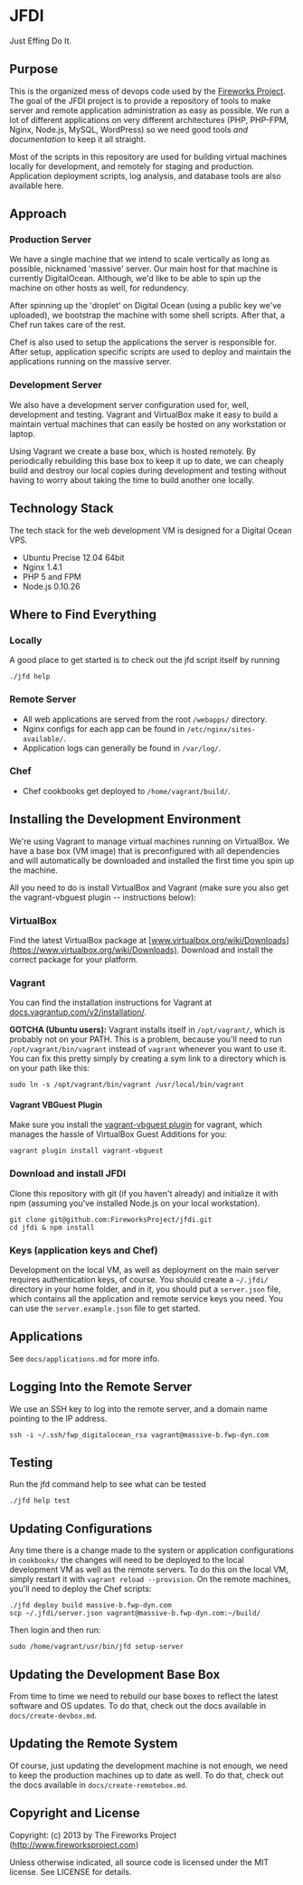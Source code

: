 JFDI
====
Just Effing Do It.

Purpose
-------
This is the organized mess of devops code used by the [Fireworks
Project](http://www.fireworksproject.com).  The goal of the JFDI project is to
provide a repository of tools to make server and remote application
administration as easy as possible. We run a lot of different applications on
very different architectures (PHP, PHP-FPM, Nginx, Node.js, MySQL, WordPress)
so we need good tools *and documentation* to keep it all straight.

Most of the scripts in this repository are used for building virtual machines
locally for development, and remotely for staging and production. Application
deployment scripts, log analysis, and database tools are also available here.

Approach
--------
### Production Server
We have a single machine that we intend to scale vertically as long as
possible, nicknamed 'massive' server. Our main host for that machine is
currently DigitalOcean. Although, we'd like to be able to spin up the machine
on other hosts as well, for redundency.

After spinning up the 'droplet' on Digital Ocean (using a public key we've
uploaded), we bootstrap the machine with some shell scripts. After that, a Chef
run takes care of the rest.

Chef is also used to setup the applications the server is responsible for.
After setup, application specific scripts are used to deploy and maintain the
applications running on the massive server.

### Development Server
We also have a development server configuration used for, well, development and
testing.  Vagrant and VirtualBox make it easy to build a maintain vertual
machines that can easily be hosted on any workstation or laptop.

Using Vagrant we create a base box, which is hosted remotely. By periodically
rebuilding this base box to keep it up to date, we can cheaply build and
destroy our local copies during development and testing without having to worry
about taking the time to build another one locally.


Technology Stack
----------------
The tech stack for the web development VM is designed for a Digital Ocean VPS.

* Ubuntu Precise 12.04 64bit
* Nginx 1.4.1
* PHP 5 and FPM
* Node.js 0.10.26


Where to Find Everything
------------------------
### Locally
A good place to get started is to check out the jfd script itself by running

	./jfd help

### Remote Server
* All web applications are served from the root `/webapps/` directory.
* Nginx configs for each app can be found in `/etc/nginx/sites-available/`.
* Application logs can generally be found in `/var/log/`.

### Chef
* Chef cookbooks get deployed to `/home/vagrant/build/`.


Installing the Development Environment
--------------------------------------
We're using Vagrant to manage virtual machines running on VirtualBox. We have a
base box (VM image) that is preconfigured with all dependencies and will
automatically be downloaded and installed the first time you spin up the
machine.

All you need to do is install VirtualBox and Vagrant (make sure you also get
the vagrant-vbguest plugin -- instructions below):

### VirtualBox
Find the latest VirtualBox package at
[www.virtualbox.org/wiki/Downloads](https://www.virtualbox.org/wiki/Downloads).
Download and install the correct package for your platform.

### Vagrant
You can find the installation instructions for Vagrant at
[docs.vagrantup.com/v2/installation/](http://docs.vagrantup.com/v2/installation/index.html).

__GOTCHA (Ubuntu users):__ Vagrant installs itself in `/opt/vagrant/`, which is probably
not on your PATH. This is a problem, because you'll need to run
`/opt/vagrant/bin/vagrant` instead of `vagrant` whenever you want to use it.
You can fix this pretty simply by creating a sym link to a directory which is
on your path like this:

	sudo ln -s /opt/vagrant/bin/vagrant /usr/local/bin/vagrant

#### Vagrant VBGuest Plugin
Make sure you install the [vagrant-vbguest
plugin](https://github.com/dotless-de/vagrant-vbguest) for vagrant, which
manages the hassle of VirtualBox Guest Additions for you:

	vagrant plugin install vagrant-vbguest

### Download and install JFDI
Clone this repository with git (if you haven't already) and initialize it with
npm (assuming you've installed Node.js on your local workstation).

	git clone git@github.com:FireworksProject/jfdi.git
	cd jfdi & npm install

### Keys (application keys and Chef)
Development on the local VM, as well as deployment on the main server requires
authentication keys, of course. You should create a `~/.jfdi/` directory in
your home folder, and in it, you should put a `server.json` file, which
contains all the application and remote service keys you need. You can use the
`server.example.json` file to get started.


Applications
------------
See `docs/applications.md` for more info.


Logging Into the Remote Server
------------------------------
We use an SSH key to log into the remote server, and a domain name pointing to
the IP address.

	ssh -i ~/.ssh/fwp_digitalocean_rsa vagrant@massive-b.fwp-dyn.com


Testing
-------
Run the jfd command help to see what can be tested

	./jfd help test


Updating Configurations
-----------------------
Any time there is a change made to the system or application configurations in
`cookbooks/` the changes will need to be deployed to the local development VM
as well as the remote servers. To do this on the local VM, simply restart it
with `vagrant reload --provision`. On the remote machines, you'll need to deploy the Chef scripts:

	./jfd deploy build massive-b.fwp-dyn.com
	scp ~/.jfdi/server.json vagrant@massive-b.fwp-dyn.com:~/build/

Then login and then run:

	sudo /home/vagrant/usr/bin/jfd setup-server


Updating the Development Base Box
---------------------------------
From time to time we need to rebuild our base boxes to reflect the latest
software and OS updates. To do that, check out the docs available in
`docs/create-devbox.md`.


Updating the Remote System
--------------------------
Of course, just updating the development machine is not enough, we need to keep
the production machines up to date as well. To do that, check out the docs available in
`docs/create-remotebox.md`.


Copyright and License
---------------------
Copyright: (c) 2013 by The Fireworks Project (http://www.fireworksproject.com)

Unless otherwise indicated, all source code is licensed under the MIT license. See LICENSE for details.
